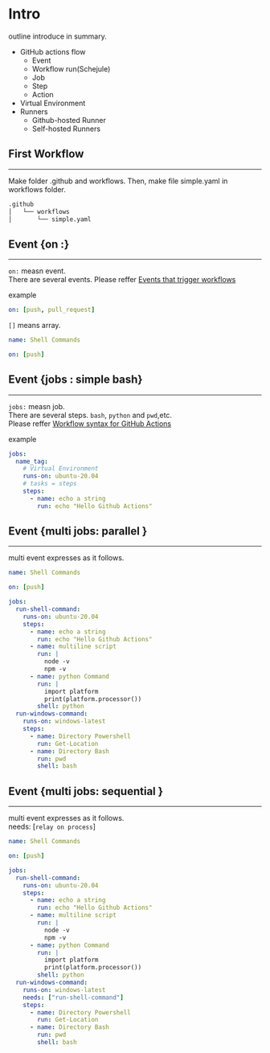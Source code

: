 # Intro

outline introduce in summary.

- GitHub actions flow
  - Event
  - Workflow run(Schejule)
  - Job
  - Step
  - Action
- Virtual Environment
- Runners
  - Github-hosted Runner
  - Self-hosted Runners

## First Workflow

---
Make folder .github and workflows.
Then, make file simple.yaml in workflows folder.

``` bash
.github
│   └── workflows
│       └── simple.yaml
```

## Event {on :}

---
`on:` measn event.  
There are several events. Please reffer [Events that trigger workflows](https://docs.github.com/en/actions/using-workflows/events-that-trigger-workflows#branch_protection_rule "Events that trigger workflows")

example  

``` yaml
on: [push, pull_request]
```

`[]` means array.

``` yaml
name: Shell Commands

on: [push]

```

## Event {jobs : simple bash}

---
`jobs:` measn job.  
There are several steps. `bash`, `python` and `pwd`,etc.  
Please reffer [Workflow syntax for GitHub Actions](https://docs.github.com/en/actions/using-workflows/workflow-syntax-for-github-actions "Workflow syntax for GitHub Actions")

example  

``` yaml
jobs:
  name_tag:
    # Virtual Environment
    runs-on: ubuntu-20.04
    # tasks = steps
    steps:
      - name: echo a string
        run: echo "Hello Github Actions"
```

## Event {multi jobs: parallel }

---
multi event expresses as it follows.

``` yaml
name: Shell Commands

on: [push]

jobs:
  run-shell-command:
    runs-on: ubuntu-20.04
    steps:
      - name: echo a string
        run: echo "Hello Github Actions"
      - name: multiline script
        run: |
          node -v
          npm -v
      - name: python Command
        run: |
          import platform
          print(platform.processor())
        shell: python
  run-windows-command:
    runs-on: windows-latest
    steps:
      - name: Directory Powershell
        run: Get-Location
      - name: Directory Bash
        run: pwd
        shell: bash
```

## Event {multi jobs: sequential }

---
multi event expresses as it follows.  
needs: [`relay on process`]

``` yaml
name: Shell Commands

on: [push]

jobs:
  run-shell-command:
    runs-on: ubuntu-20.04
    steps:
      - name: echo a string
        run: echo "Hello Github Actions"
      - name: multiline script
        run: |
          node -v
          npm -v
      - name: python Command
        run: |
          import platform
          print(platform.processor())
        shell: python
  run-windows-command:
    runs-on: windows-latest
    needs: ["run-shell-command"]
    steps:
      - name: Directory Powershell
        run: Get-Location
      - name: Directory Bash
        run: pwd
        shell: bash
```
